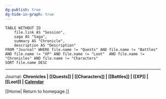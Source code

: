 ```yaml
---
dg-publish: true
dg-hide-in-graph: true
---
```

```dataview
TABLE WITHOUT ID 
	file.link AS "Session",
	saga AS "Saga",
	summary AS "Chronicle", 
	description AS "Description"
FROM "Journal" WHERE file.name != "Quests" AND file.name != "Battles" AND file.name != "XP" AND file.name != "Loot"  AND file.name != "Chronicles" AND file.name != "Characters"
SORT file.name DESC
```

---

Journal: **Chronicles | [[Quests]] |  [[Characters]] | [[Battles]] | [[XP]] | [[Loot]] | [Calendar](https://app.fantasy-calendar.com/calendars/38f9e3f5098bac1f655a4fb4241f35eb)**

[[Home| Return to homepage.]]